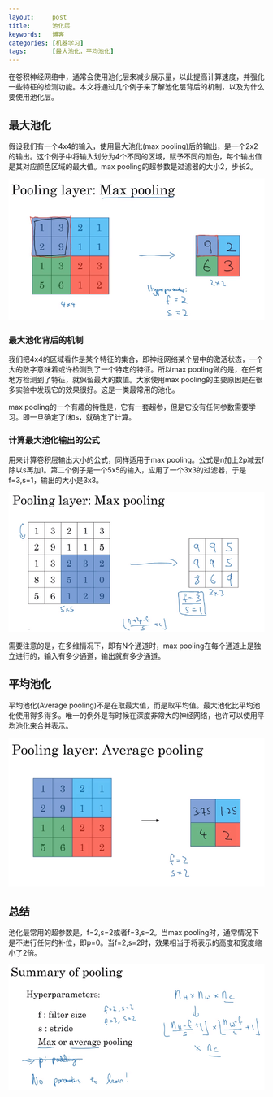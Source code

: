 ```yaml
---
layout:     post
title:      池化层
keywords:   博客
categories: [机器学习]
tags:	    [最大池化，平均池化]
---
```


在卷积神经网络中，通常会使用池化层来减少展示量，以此提高计算速度，并强化一些特征的检测功能。本文将通过几个例子来了解池化层背后的机制，以及为什么要使用池化层。

## 最大池化

假设我们有一个4x4的输入，使用最大池化(max pooling)后的输出，是一个2x2的输出。这个例子中将输入划分为4个不同的区域，赋予不同的颜色，每个输出值是其对应颜色区域的最大值。max pooling的超参数是过滤器的大小2，步长2。

  ![](/images/images_2018/11-29_01.png)  

### 最大池化背后的机制

我们把4x4的区域看作是某个特征的集合，即神经网络某个层中的激活状态，一个大的数字意味着或许检测到了一个特定的特征。所以max pooling做的是，在任何地方检测到了特征，就保留最大的数值。大家使用max pooling的主要原因是在很多实验中发现它的效果很好。这是一类最常用的池化。

max pooling的一个有趣的特性是，它有一套超参，但是它没有任何参数需要学习。即一旦确定了f和s，就确定了计算。

### 计算最大池化输出的公式

用来计算卷积层输出大小的公式，同样适用于max pooling。公式是n加上2p减去f除以s再加1。第二个例子是一个5x5的输入，应用了一个3x3的过滤器，于是f=3,s=1，输出的大小是3x3。

  ![](/images/images_2018/11-29_02.png)   

需要注意的是，在多维情况下，即有N个通道时，max pooling在每个通道上是独立进行的，输入有多少通道，输出就有多少通道。

## 平均池化

平均池化(Average pooling)不是在取最大值，而是取平均值。最大池化比平均池化使用得多得多。唯一的例外是有时候在深度非常大的神经网络，也许可以使用平均池化来合并表示。

  ![](/images/images_2018/11-29_03.png)    

## 总结  

池化最常用的超参数是，f=2,s=2或者f=3,s=2。当max pooling时，通常情况下是不进行任何的补位，即p=0。当f=2,s=2时，效果相当于将表示的高度和宽度缩小了2倍。

  ![](/images/images_2018/11-29_04.png)   


  
